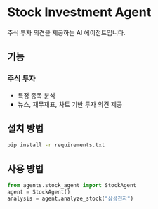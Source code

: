 # Stock Investment Agent

주식 투자 의견을 제공하는 AI 에이전트입니다.

## 기능

### 주식 투자
- 특정 종목 분석
- 뉴스, 재무재표, 차트 기반 투자 의견 제공

## 설치 방법

```bash
pip install -r requirements.txt
```

## 사용 방법

```python
from agents.stock_agent import StockAgent
agent = StockAgent()
analysis = agent.analyze_stock("삼성전자")
``` 